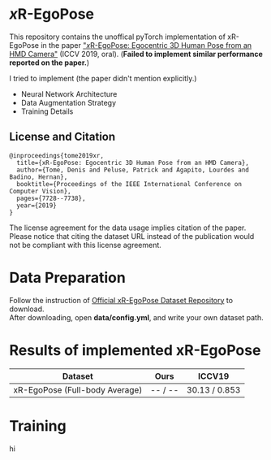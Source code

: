 # *x*R-EgoPose

This repository contains the unoffical pyTorch implementation of xR-EgoPose in the paper ["*x*R-EgoPose: Egocentric 3D Human Pose from an HMD Camera"](http://openaccess.thecvf.com/content_ICCV_2019/papers/Tome_xR-EgoPose_Egocentric_3D_Human_Pose_From_an_HMD_Camera_ICCV_2019_paper.pdf) (ICCV 2019, oral). (**Failed to implement similar performance reported on the paper.**)

I tried to implement (the paper didn't mention explicitly.)
* Neural Network Architecture
* Data Augmentation Strategy
* Training Details

## License and Citation

```
@inproceedings{tome2019xr,
  title={xR-EgoPose: Egocentric 3D Human Pose from an HMD Camera},
  author={Tome, Denis and Peluse, Patrick and Agapito, Lourdes and Badino, Hernan},
  booktitle={Proceedings of the IEEE International Conference on Computer Vision},
  pages={7728--7738},
  year={2019}
}
```

The license agreement for the data usage implies citation of the paper. Please notice that citing the dataset URL instead of the publication would not be compliant with this license agreement.

# Data Preparation

Follow the instruction of [Official xR-EgoPose Dataset Repository](https://github.com/facebookresearch/xR-EgoPose) to download.  
After downloading, open **data/config.yml**, and write your own dataset path.

# Results of implemented xR-EgoPose

</ul>
<table>
<thead>
<tr>
<th align="center">Dataset</th>
<th align="center">Ours</th>
<th align="center">ICCV19</th>
</tr>
</thead>
<tbody>
<tr>
<td align="center">xR-EgoPose (Full-body Average)</td>
<td align="center">-- / --</td>
<td align="center">30.13 / 0.853</td>
</tr>
</tbody></table>

# Training

hi
